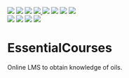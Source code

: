 <a href='https://github.com/Kod3c/EssentialCourses/releases'><img src='https://img.shields.io/badge/Build-Passing-brightgreen'></a>
<a href='https://github.com/Kod3c/EssentialCourses/releases'><img src='https://img.shields.io/badge/Release-v1.0.0-blue'></a>
<img src='https://img.shields.io/github/license/Kod3c/EssentialCourses?color=brightgreen'> 
<a href='https://github.com/Kod3c/EssentialCourses/issues'> <img src='https://img.shields.io/github/last-commit/Kod3c/EssentialCourses/master'>  <img src='https://img.shields.io/github/issues/Kod3c/EssentialCourses'></a>
<img src='https://img.shields.io/github/forks/Kod3c/EssentialCourses'> 
<img src='https://img.shields.io/github/languages/code-size/Kod3c/EssentialCourses'> 
<a href='https://github.com/Kod3c/EssentialCourses/blob/master/CODE_OF_CONDUCT.md'><img  src='https://camo.githubusercontent.com/ee50e87026b615a0348ce5f77bd088e3ea160b3d/68747470733a2f2f696d672e736869656c64732e696f2f62616467652f2545322539442541342d636f64652532306f66253230636f6e647563742d626c75652e7376673f7374796c653d666c6174'></a><br>
<img src='https://forthebadge.com/images/badges/built-by-neckbeards.svg'> <img src='https://forthebadge.com/images/badges/oooo-kill-em.svg'> <img src='https://forthebadge.com/images/badges/powered-by-netflix.svg'> <img src='https://forthebadge.com/images/badges/designed-in-ms-paint.svg'>



# EssentialCourses
Online LMS to obtain knowledge of oils.
